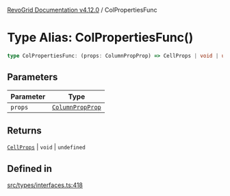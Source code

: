 [RevoGrid Documentation v4.12.0](README.md) / ColPropertiesFunc

# Type Alias: ColPropertiesFunc()

```ts
type ColPropertiesFunc: (props: ColumnPropProp) => CellProps | void | undefined;
```

## Parameters

| Parameter | Type |
| ------ | ------ |
| `props` | [`ColumnPropProp`](TypeAlias.ColumnPropProp.md) |

## Returns

[`CellProps`](TypeAlias.CellProps.md) \| `void` \| `undefined`

## Defined in

[src/types/interfaces.ts:418](https://github.com/revolist/revogrid/blob/282605c6faa8e6a115a4a8c5b8668e14fed605a0/src/types/interfaces.ts#L418)

